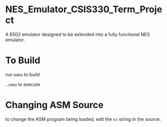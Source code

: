 # NES_Emulator_CSIS330_Term_Project
A 6502 emulator designed to be extended into a fully functional NES emulator.

# To Build
run `make` to build

`./emu` to execute

# Changing ASM Source
to change the ASM program being loaded, edit the `ss` string in the source.
